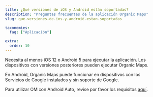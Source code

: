 ```yaml
---
title: ¿Qué versiones de iOS y Android están soportadas?
description: "Preguntas frecuentes de la aplicación Organic Maps"
slug: que-versiones-de-ios-y-android-estan-soportadas

taxonomies:
  faq: ["Aplicación"]

extra:
  order: 10
---
```


Necesita al menos iOS 12 o Android 5 para ejecutar la aplicación. Los dispositivos con versiones posteriores pueden ejecutar Organic Maps.

En Android, Organic Maps puede funcionar en dispositivos con los Servicios de Google instalados y sin soporte de Google.

Para utilizar OM con Android Auto, revise por favor los requisitos [aquí](../how-to-use-android-auto/).
